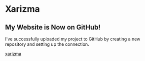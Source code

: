 # Xarizma

## My Website is Now on GitHub!

I've successfully uploaded my project to GitHub by creating a new repository and setting up the connection.

[xarizma](https://github.com/danila2287/new-test-repo.git)
